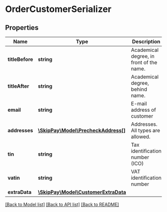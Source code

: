 # OrderCustomerSerializer

## Properties

Name | Type | Description | Notes
------------ | ------------- | ------------- | -------------
**titleBefore** | **string** | Academical degree, in front of the name. | [optional]
**titleAfter** | **string** | Academical degree, behind name. | [optional]
**email** | **string** | E-mail address of customer |
**addresses** | [**\SkipPay\Model\PrecheckAddress[]**](PrecheckAddress.md) | Addresses. All types are allowed. | [optional]
**tin** | **string** | Tax identification number (ICO) | [optional]
**vatin** | **string** | VAT identification number | [optional]
**extraData** | [**\SkipPay\Model\CustomerExtraData**](CustomerExtraData.md) |  | [optional]

[[Back to Model list]](../../README.md#models) [[Back to API list]](../../README.md#endpoints) [[Back to README]](../../README.md)
